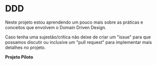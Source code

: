 # DDD
Neste projeto estou aprendendo um pouco mais sobre as práticas e conceitos que envolvem o Domain Driven Design.

Caso tenha uma sujestão/crítica não deixe de criar um "issue" para que possamos discutir ou inclusive um "pull request" para implementar mais detalhes no projeto.

**Projeto Piloto**
